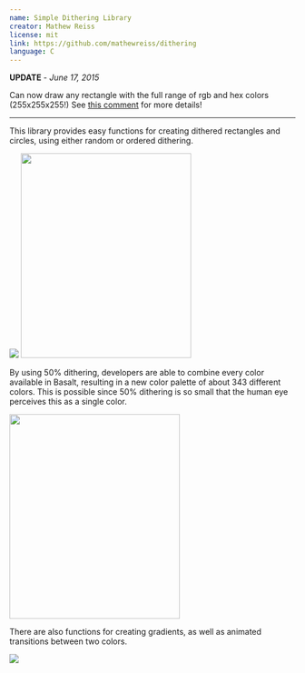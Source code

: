 ```yaml
---
name: Simple Dithering Library
creator: Mathew Reiss
license: mit
link: https://github.com/mathewreiss/dithering
language: C
---
```


**UPDATE** - *June 17, 2015*

Can now draw any rectangle with the full range of rgb and hex colors (255x255x255!)
See <a href="http://forums.getpebble.com/discussion/comment/144191/#Comment_144191">this comment</a> for more details!

---

This library provides easy functions for creating dithered rectangles and circles, using either random or ordered dithering.

<img src="https://camo.githubusercontent.com/22eff63e7c2cd377f51b9348fef2d86ac7177c58/687474703a2f2f63643862613062343461313563313030363566642d32343436316633393165323062373333363333316435373839303738616635332e7232332e6366312e7261636b63646e2e636f6d2f706562626c652e76616e696c6c61666f72756d732e636f6d2f656469746f722f73352f31623432786c3773656d65372e676966">     <img src="https://camo.githubusercontent.com/a97a768b6177020d2a9edc1f7fce2109230d5c88/687474703a2f2f63643862613062343461313563313030363566642d32343436316633393165323062373333363333316435373839303738616635332e7232332e6366312e7261636b63646e2e636f6d2f706562626c652e76616e696c6c61666f72756d732e636f6d2f656469746f722f6a652f717a717a763533733862326c2e706e67" height="360" width="300">

By using 50% dithering, developers are able to combine every color available in Basalt, resulting in a new color palette
of about 343 different colors. This is possible since 50% dithering is so small that the human eye perceives this as 
a single color.

<img src="http://cd8ba0b44a15c10065fd-24461f391e20b7336331d5789078af53.r23.cf1.rackcdn.com/pebble.vanillaforums.com/editor/3g/fzivcubrgeod.png" height="360" width="300">

There are also functions for creating gradients, as well as animated transitions between two colors.

<img src="https://camo.githubusercontent.com/d768dc60336faf9902925e7741526dabc31dd288/687474703a2f2f63643862613062343461313563313030363566642d32343436316633393165323062373333363333316435373839303738616635332e7232332e6366312e7261636b63646e2e636f6d2f706562626c652e76616e696c6c61666f72756d732e636f6d2f656469746f722f756a2f6a78627775636f6b39357a732e676966">

